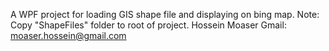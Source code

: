 A WPF project for loading GIS shape file and displaying on bing map.
Note: Copy "ShapeFiles" folder to root of project.
Hossein Moaser
Gmail: moaser.hossein@gmail.com
